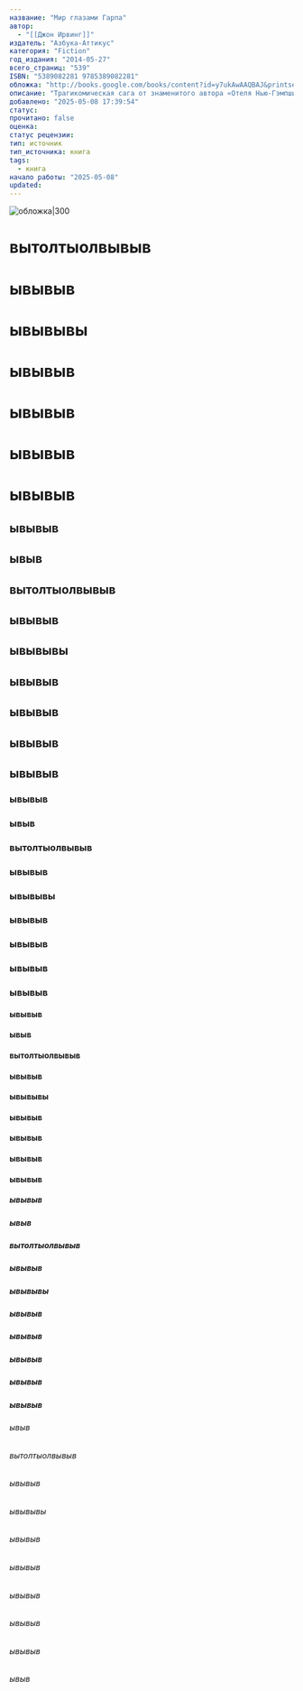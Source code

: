 ```yaml
---
название: "Мир глазами Гарпа"
автор:
  - "[[Джон Ирвинг]]"
издатель: "Азбука-Аттикус"
категория: "Fiction"
год_издания: "2014-05-27"
всего_страниц: "539"
ISBN: "5389082281 9785389082281"
обложка: "http://books.google.com/books/content?id=y7ukAwAAQBAJ&printsec=frontcover&img=1&zoom=1&edge=curl&source=gbs_api"
описание: "Трагикомическая сага от знаменитого автора «Отеля Нью-Гэмпшир» и «Правил виноделов», «Мужчин не ее жизни» и «Последней ночи на Извилистой реке», «Сына цирка» и «Четвертой руки», панорамный бурлеск, сходный по размаху с «Бойней номер пять» Курта Воннегута или «Уловкой-22» Джозефа Хеллера. Именно «Мир глазами Гарпа» сделал Ирвинга современным классиком; роман был удостоен премии Национального книжного фонда, входил в шорт-лист Национальной книжной премии США, а также, по упорным слухам, и в шорт-лист Пулицеровской премии (оглашать пулицеровские шорт-листы начали ровно со следующего премиального года). «Мир глазами Гарпа» — это современная сага о семье, живущей в нашем беспощадном мире, члены которой пытаются, каждый по-своему и с переменным успехом, обрести гармонию. Главный герой романа — писатель, скандально знаменитый как своими книгами, так и обстоятельствами своего появления на свет; его произведения, реалистичные и абсурдные, вплетены в ткань романа. Сам автор точнее всего определил отношение будущих читателей к книге: «Она, возможно, вызовет порой улыбку даже у самого мрачного типа, однако разобьет немало чересчур нежных сердец»."
добавлено: "2025-05-08 17:39:54"
статус: 
прочитано: false
оценка: 
статус рецензии: 
тип: источник
тип_источника: книга
tags:
  - книга
начало работы: "2025-05-08"
updated:
---
```


![обложка|300](http://books.google.com/books/content?id=y7ukAwAAQBAJ&printsec=frontcover&img=1&zoom=1&edge=curl&source=gbs_api)



# вытолтыолвывыв
# ывывыв
# ывывывы
# ывывыв
# ывывыв
# ывывыв
# ывывыв
## ывывыв
## ывыв
## вытолтыолвывыв
## ывывыв
## ывывывы
## ывывыв
## ывывыв
## ывывыв
## ывывыв
### ывывыв
### ывыв
### вытолтыолвывыв
### ывывыв
### ывывывы
### ывывыв
### ывывыв
### ывывыв
### ывывыв
#### ывывыв
#### ывыв
#### вытолтыолвывыв
#### ывывыв
#### ывывывы
#### ывывыв
#### ывывыв
#### ывывыв
#### ывывыв
##### ывывыв
##### ывыв
##### вытолтыолвывыв
##### ывывыв
##### ывывывы
##### ывывыв
##### ывывыв
##### ывывыв
##### ывывыв
##### ывывыв
###### ывыв
###### вытолтыолвывыв
###### ывывыв
###### ывывывы
###### ывывыв
###### ывывыв
###### ывывыв
###### ывывыв
###### ывывыв
###### ывыв